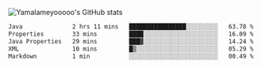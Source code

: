 ![Yamalameyooooo's GitHub stats](https://github-readme-stats.vercel.app/api?username=yamalameyooooo&theme=transparent&show_icons=true\&show=reviews,discussions_started,discussions_answered,prs_merged,prs_merged_percentage)

<!--START_SECTION:waka-->

```txt
Java              2 hrs 11 mins   ████████████████░░░░░░░░░   63.78 %
Properties        33 mins         ████░░░░░░░░░░░░░░░░░░░░░   16.09 %
Java Properties   29 mins         ███▓░░░░░░░░░░░░░░░░░░░░░   14.24 %
XML               10 mins         █▒░░░░░░░░░░░░░░░░░░░░░░░   05.29 %
Markdown          1 min           ░░░░░░░░░░░░░░░░░░░░░░░░░   00.49 %
```

<!--END_SECTION:waka-->
